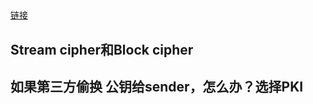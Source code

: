 ##
[链接](https://www.tutorialspoint.com/cryptography/message_authentication.htm)


## Stream cipher和Block cipher

## 如果第三方偷换 公钥给sender，怎么办？选择PKI

## 

